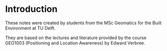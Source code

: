 <!--AUTOMATICALLY GENERATED
**********************************************************************
*                                                                    *
*    This file was automatically generated by copying                *
*    'content/notes/intro.md'. If you want to manually overwrite     *
*    it, you have to remove this whole comment. Otherwise, it w      *
*    ill be overwritten the next time any change happens in the      *
*    notes.                                                          *
*                                                                    *
**********************************************************************
-->

# Introduction

These notes were created by students from the MSc Geomatics for the Built Environment at TU Delft.

They are based on the lectures and literature provided by the course GEO1003 (Positioning and Location Awareness) by Edward Verbree.
